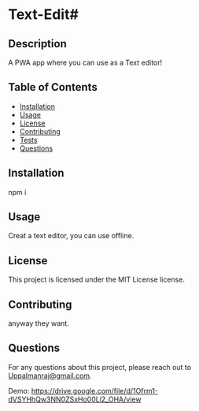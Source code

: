 # Text-Edit#

## Description
A PWA app where you can use as a Text editor!

## Table of Contents
- [Installation](#installation)
- [Usage](#usage)
- [License](#license)
- [Contributing](#contributing)
- [Tests](#tests)
- [Questions](#questions)

## Installation
npm i

## Usage
Creat a text editor, you can use offline. 

## License
This project is licensed under the MIT License license.

## Contributing
anyway they want.

## Questions
For any questions about this project, please reach out to Uppalmanraj@gmail.com.

Demo:
https://drive.google.com/file/d/1Ofrm1-dVSYHhQw3NN0ZSxHo00Li2_OHA/view

